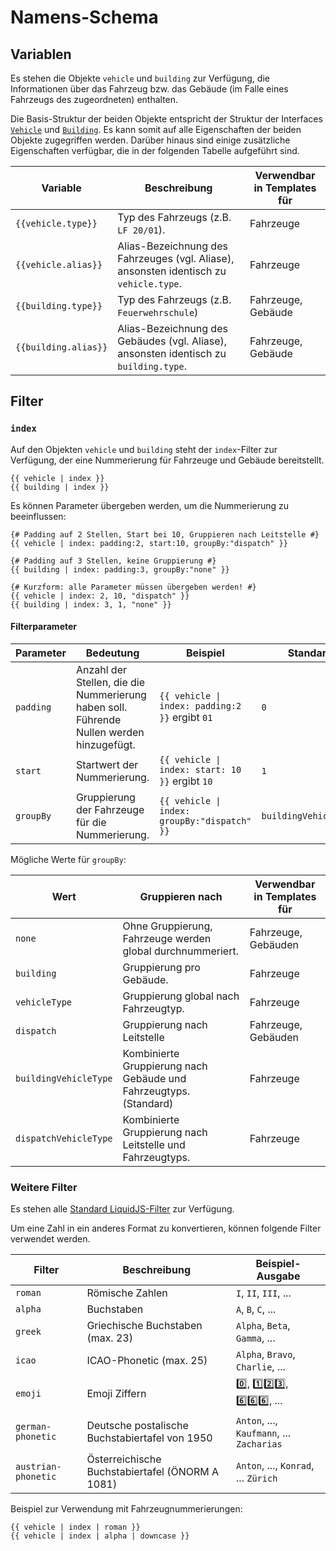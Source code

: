 # Namens-Schema

## Variablen

Es stehen die Objekte `vehicle` und `building` zur Verfügung, die Informationen über das Fahrzeug bzw. das Gebäude (im Falle eines Fahrzeugs des zugeordneten) enthalten.

Die Basis-Struktur der beiden Objekte entspricht der Struktur der Interfaces [`Vehicle`](https://github.com/LSS-Manager/LSSM-V.4/blob/dev/typings/Vehicle.d.ts) und [`Building`](https://github.com/LSS-Manager/LSSM-V.4/blob/dev/typings/Building.d.ts).
Es kann somit auf alle Eigenschaften der beiden Objekte zugegriffen werden. Darüber hinaus sind einige zusätzliche Eigenschaften verfügbar, die in der folgenden Tabelle aufgeführt sind.

| Variable               | Beschreibung                                                                           | Verwendbar in Templates für |
|------------------------|----------------------------------------------------------------------------------------|-----------------------------|
| `{{vehicle.type}}`     | Typ des Fahrzeugs (z.B. `LF 20/01`).                                                   | Fahrzeuge                   |
| `{{vehicle.alias}}`    | Alias-Bezeichnung des Fahrzeuges (vgl. Aliase), ansonsten identisch zu `vehicle.type`. | Fahrzeuge                   |
| `{{building.type}}`    | Typ des Fahrzeugs (z.B. `Feuerwehrschule`)                                             | Fahrzeuge, Gebäude          |
| `{{building.alias}}`   | Alias-Bezeichnung des Gebäudes (vgl. Aliase), ansonsten identisch zu `building.type`.  | Fahrzeuge, Gebäude          |

## Filter

### `index`
Auf den Objekten `vehicle` und `building` steht der `index`-Filter zur Verfügung, der eine Nummerierung für Fahrzeuge und Gebäude bereitstellt.

```liquid
{{ vehicle | index }}
{{ building | index }}
```

Es können Parameter übergeben werden, um die Nummerierung zu beeinflussen:

```liquid
{# Padding auf 2 Stellen, Start bei 10, Gruppieren nach Leitstelle #}
{{ vehicle | index: padding:2, start:10, groupBy:"dispatch" }}

{# Padding auf 3 Stellen, keine Gruppierung #}
{{ building | index: padding:3, groupBy:"none" }}

{# Kurzform: alle Parameter müssen übergeben werden! #}
{{ vehicle | index: 2, 10, "dispatch" }}
{{ building | index: 3, 1, "none" }}
```

#### Filterparameter

| Parameter | Bedeutung                                                                                | Beispiel                                        | Standard              |
|-----------|------------------------------------------------------------------------------------------|-------------------------------------------------|-----------------------|
| `padding` | Anzahl der Stellen, die die Nummerierung haben soll. Führende Nullen werden hinzugefügt. | `{{ vehicle \| index: padding:2 }}` ergibt `01` | `0`                   |
| `start`   | Startwert der Nummerierung.                                                              | `{{ vehicle \| index: start: 10 }}` ergibt `10` | `1`                   |
| `groupBy` | Gruppierung der Fahrzeuge für die Nummerierung.                                          | `{{ vehicle \| index:  groupBy:"dispatch" }}`   | `buildingVehicleType` |

Mögliche Werte für `groupBy`:

| Wert                  | Gruppieren nach                                                   | Verwendbar in Templates für |
|-----------------------|-------------------------------------------------------------------|-----------------------------|
| `none`                | Ohne Gruppierung, Fahrzeuge werden global durchnummeriert.        | Fahrzeuge, Gebäuden         |
| `building`            | Gruppierung pro Gebäude.                                          | Fahrzeuge                   |
| `vehicleType`         | Gruppierung global nach Fahrzeugtyp.                              | Fahrzeuge                   |
| `dispatch`            | Gruppierung nach Leitstelle                                       | Fahrzeuge, Gebäuden         |
| `buildingVehicleType` | Kombinierte Gruppierung nach Gebäude und Fahrzeugtyps. (Standard) | Fahrzeuge                   |
| `dispatchVehicleType` | Kombinierte Gruppierung nach Leitstelle und Fahrzeugtyps.         | Fahrzeuge                   |

### Weitere Filter

Es stehen alle [Standard LiquidJS-Filter](https://liquidjs.com/filters/overview.html) zur Verfügung.

Um eine Zahl in ein anderes Format zu konvertieren, können folgende Filter verwendet werden.

| Filter              | Beschreibung                                    | Beispiel-Ausgabe                          |
|---------------------|-------------------------------------------------|-------------------------------------------|
| `roman`             | Römische Zahlen                                 | `I`, `II`, `III`, ...                     |
| `alpha`             | Buchstaben                                      | `A`, `B`, `C`, ...                        |
| `greek`             | Griechische Buchstaben (max. 23)                | `Alpha`, `Beta`, `Gamma`, ...             |
| `icao`              | ICAO-Phonetic (max. 25)                         | `Alpha`, `Bravo`, `Charlie`, ...          |
| `emoji`             | Emoji Ziffern                                   | 0️⃣, 1️⃣2️⃣3️⃣, 6️⃣6️⃣6️⃣, ...            |
| `german-phonetic`   | Deutsche postalische Buchstabiertafel von 1950  | `Anton`, ..., `Kaufmann`, ... `Zacharias` |
| `austrian-phonetic` | Österreichische Buchstabiertafel (ÖNORM A 1081) | `Anton`, ..., `Konrad`, ... `Zürich`      |

Beispiel zur Verwendung mit Fahrzeugnummerierungen:

```liquid
{{ vehicle | index | roman }}
{{ vehicle | index | alpha | downcase }}
```
